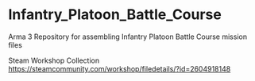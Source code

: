 # Infantry_Platoon_Battle_Course
Arma 3 Repository for assembling Infantry Platoon Battle Course mission files

Steam Workshop Collection
https://steamcommunity.com/workshop/filedetails/?id=2604918148
